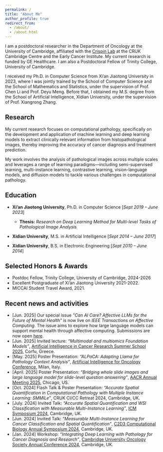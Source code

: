 ```yaml
---
permalink: /
title: "About Me"
author_profile: true
redirect_from: 
  - /about/
  - /about.html
---
```

I am a postdoctoral researcher in the Department of Oncology at the University of Cambridge, affiliated with the [Crispin Lab](https://www.crispinlab.com/) at the CRUK Cambridge Centre and the Early Cancer Institute. My current research is funded by GE Healthcare. I am also a Postdoctoral Fellow of Trinity College, University of Cambridge.

I received my Ph.D. in Computer Science from Xi’an Jiaotong University in 2023, where I was jointly trained by the School of Computer Science and the School of Mathematics and Statistics, under the supervision of Prof. Chen Li and Prof. Deyu Meng.
Before that, I obtained my M.S. degree from the School of Artificial Intelligence, Xidian University, under the supervision of Prof. Xiangrong Zhang.

Research
------
My current research focuses on computational pathology, specifically on the development and application of machine learning and deep learning models to extract clinically relevant information from histopathological images, thereby improving the accuracy of cancer diagnosis and treatment prediction.

My work involves the analysis of pathological images across multiple scales and leverages a range of learning paradigms—including semi-supervised learning, multi-instance learning, contrastive learning, vision-language models, and diffusion models to tackle various challenges in computational pathology.

Education
------

- **Xi’an Jiaotong University**, Ph.D. in Computer Science [*Sept 2019 – June 2023*]
  - **Thesis:** *Research on Deep Learning Method for Multi-level Tasks of Pathological Image Analysis*

- **Xidian University**, M.S. in Artificial Intelligence [*Sept 2014 – June 2017*]

- **Xidian University**, B.S. in Electronic Engineering  [*Sept 2010 – June 2014*]

Selected Honors & Awards
------
- Postdoc Fellow, Trinity College, University of Cambridge, 2024-2026
- Excellent Postgraduate of Xi’an Jiaotong University 2021-2022.
- MICCAI Student Travel Award, 2021.

Recent news and activities
------
- [Jun. 2025] Our special issue *"Can AI Care? Affective LLMs for the Future of Mental Health"* is now live on *IEEE Transactions on Affective Computing*. The issue aims to explore how large language models can support mental health through affective computing. Submissions are now open [here](https://www.computer.org/digital-library/journals/ta/can-ai-care-mental-health).
- [Jun. 2025] Invited lecture: *“Multimodal and multiomics Foundation Models”*, [Artificial Intelligence in Cancer Research Summer School 2025](https://www.aicancer2025.org/), Corfu, Greece.
- [May. 2025] Poster Presentation: *“ALPaCA: Adapting Llama for Pathology Context Analysis”*, [Artificial Intelligence for Oncology Conference](https://www.aiforoncology.it/), Milan, Italy.
- [April. 2025] Poster Presentation: *“Bridging whole slide images and large language model for slide-level question answering”*, [AACR Annual Meeting 2025](https://aacrjournals.org/cancerres/article/85/8_Supplement_1/2438/757197), Chicago, US.
- [Oct. 2024] Flash Talk & Poster Presentation: *“Accurate Spatial Quantification in Computational Pathology with Multiple Instance Learning: SMMILe”*, CRUK CI/CC Retreat 2024, Cambridge, UK.
- [July. 2024] Invited Talk: *“Accurate Spatial Quantification and WSI Classification with Measurable Multi-Instance Learning”*, [ICM Symposium 2024](https://www.integratedcancermedicine.org/news/icm-symposium-machine-learning-and-ai-for-hard-to-treat-cancers-datasets-pipelines-and-clinical-implementation/), Cambridge, UK.
- [Jun. 2024] Invited Talk: *“Measurable Multi-Instance Learning for Cancer Classification and Spatial Quantification”*, [C2D3 Computational Biology Annual Symposium 2024](https://www.c2d3.cam.ac.uk/index.php/events/c2d3-computational-biology-annual-symposium-2024), Cambridge, UK.
- [Jan. 2024] Workshop: *“Integrating Deep Learning with Pathology for Cancer Diagnosis and Research”*, [Cambridge University Oncology Society Annual Conference 2024](https://www.instagram.com/p/C1hJpnBsK-W/), Cambridge, UK.
